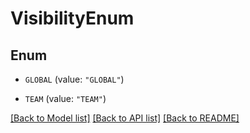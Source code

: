 # VisibilityEnum

## Enum


* `GLOBAL` (value: `"GLOBAL"`)

* `TEAM` (value: `"TEAM"`)


[[Back to Model list]](../README.md#documentation-for-models) [[Back to API list]](../README.md#documentation-for-api-endpoints) [[Back to README]](../README.md)


